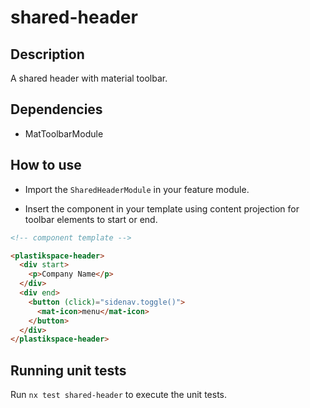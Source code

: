 # shared-header

## Description

A shared header with material toolbar.

## Dependencies

- MatToolbarModule

## How to use

- Import the `SharedHeaderModule` in your feature module.

- Insert the component in your template using content projection for toolbar elements to start or end.

```html
<!-- component template -->

<plastikspace-header>
  <div start>
    <p>Company Name</p>
  </div>
  <div end>
    <button (click)="sidenav.toggle()">
      <mat-icon>menu</mat-icon>
    </button>
  </div>
</plastikspace-header>
```

## Running unit tests

Run `nx test shared-header` to execute the unit tests.
